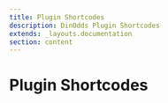 ```yaml
---
title: Plugin Shortcodes
description: DinOdds Plugin Shortcodes
extends: _layouts.documentation
section: content
---
```


# Plugin Shortcodes
